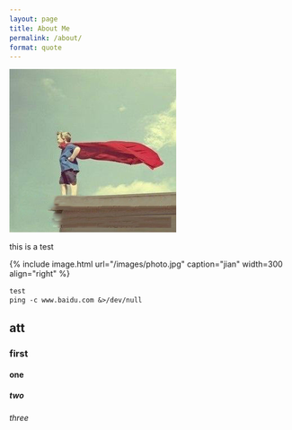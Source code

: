 ```yaml
---
layout: page
title: About Me
permalink: /about/
format: quote
---
```


![cobbler](/images/photo.jpg)

this is a test

{% include image.html url="/images/photo.jpg" caption="jian" width=300 align="right" %}

``` shell
test
ping -c www.baidu.com &>/dev/null
```

## att
### first
#### one
##### two
###### three